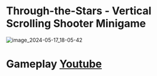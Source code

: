 # Through-the-Stars - Vertical Scrolling Shooter Minigame
 
![image_2024-05-17_18-05-42](https://github.com/abrroman/Through-the-Stars/assets/61050409/6cea3dfe-5725-42b3-b86a-d441ed6ef06a)

# Gameplay [Youtube](https://youtu.be/qQzobQhxp6s)
